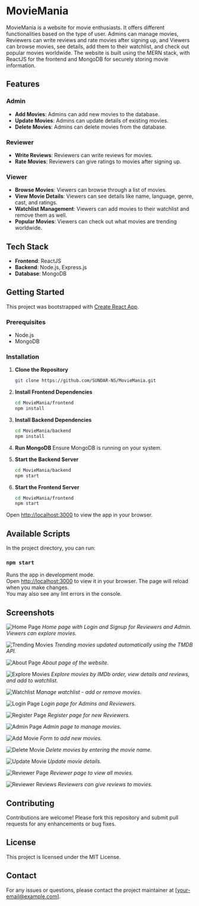 # MovieMania

MovieMania is a website for movie enthusiasts. It offers different functionalities based on the type of user. Admins can manage movies, Reviewers can write reviews and rate movies after signing up, and Viewers can browse movies, see details, add them to their watchlist, and check out popular movies worldwide. The website is built using the MERN stack, with ReactJS for the frontend and MongoDB for securely storing movie information.

## Features

### Admin
- **Add Movies**: Admins can add new movies to the database.
- **Update Movies**: Admins can update details of existing movies.
- **Delete Movies**: Admins can delete movies from the database.

### Reviewer
- **Write Reviews**: Reviewers can write reviews for movies.
- **Rate Movies**: Reviewers can give ratings to movies after signing up.

### Viewer
- **Browse Movies**: Viewers can browse through a list of movies.
- **View Movie Details**: Viewers can see details like name, language, genre, cast, and ratings.
- **Watchlist Management**: Viewers can add movies to their watchlist and remove them as well.
- **Popular Movies**: Viewers can check out what movies are trending worldwide.

## Tech Stack

- **Frontend**: ReactJS
- **Backend**: Node.js, Express.js
- **Database**: MongoDB

## Getting Started

This project was bootstrapped with [Create React App](https://github.com/facebook/create-react-app).

### Prerequisites
- Node.js
- MongoDB

### Installation

1. **Clone the Repository**
    ```bash
    git clone https://github.com/SUNDAR-NS/MovieMania.git
    ```

2. **Install Frontend Dependencies**
    ```bash
    cd MovieMania/frontend
    npm install
    ```

3. **Install Backend Dependencies**
    ```bash
    cd MovieMania/backend
    npm install
    ```

4. **Run MongoDB**
    Ensure MongoDB is running on your system.

5. **Start the Backend Server**
    ```bash
    cd MovieMania/backend
    npm start
    ```

6. **Start the Frontend Server**
    ```bash
    cd MovieMania/frontend
    npm start
    ```

Open [http://localhost:3000](http://localhost:3000) to view the app in your browser.

## Available Scripts

In the project directory, you can run:

### `npm start`

Runs the app in development mode.\
Open [http://localhost:3000](http://localhost:3000) to view it in your browser. The page will reload when you make changes.\
You may also see any lint errors in the console.

## Screenshots

![Home Page](https://github.com/SUNDAR-NS/MovieMania/assets/155610373/5f29ad32-c9d8-4a25-909d-6a5d71b13a35)
*Home page with Login and Signup for Reviewers and Admin. Viewers can explore movies.*

![Trending Movies](https://github.com/SUNDAR-NS/MovieMania/assets/155610373/b0c8aca7-8db2-4bf8-93f1-da6c71f0e6ec)
*Trending movies updated automatically using the TMDB API.*

![About Page](https://github.com/SUNDAR-NS/MovieMania/assets/155610373/322b4a4d-6de5-4948-a756-0e79118138c2)
*About page of the website.*

![Explore Movies](https://github.com/SUNDAR-NS/MovieMania/assets/155610373/89e726e7-f1c9-40ab-9ae7-61b42f81dd09)
*Explore movies by IMDb order, view details and reviews, and add to watchlist.*

![Watchlist](https://github.com/SUNDAR-NS/MovieMania/assets/155610373/44db48a7-c539-4f8e-a0df-3a3ef902d47c)
*Manage watchlist - add or remove movies.*

![Login Page](https://github.com/SUNDAR-NS/MovieMania/assets/155610373/76fb2377-c9c7-41a2-a9ec-6d88e398b23a)
*Login page for Admins and Reviewers.*

![Register Page](https://github.com/SUNDAR-NS/MovieMania/assets/155610373/38e0ea4c-fabf-4359-b78b-0c7e31f72139)
*Register page for new Reviewers.*

![Admin Page](https://github.com/SUNDAR-NS/MovieMania/assets/155610373/5719379d-1d2b-4950-80fb-a5049a2329d7)
*Admin page to manage movies.*

![Add Movie](https://github.com/SUNDAR-NS/MovieMania/assets/155610373/cd3b41e0-7632-4ceb-b746-570208fda31d)
*Form to add new movies.*

![Delete Movie](https://github.com/SUNDAR-NS/MovieMania/assets/155610373/ba56d652-d815-40a5-9aff-14f029cc000e)
*Delete movies by entering the movie name.*

![Update Movie](https://github.com/SUNDAR-NS/MovieMania/assets/155610373/ef1d9b1a-c619-425b-919f-220c3315d76c)
*Update movie details.*

![Reviewer Page](https://github.com/SUNDAR-NS/MovieMania/assets/155610373/0b9d1d17-81af-4583-9bb1-ee2c0d9ed1df)
*Reviewer page to view all movies.*

![Reviewer Reviews](https://github.com/SUNDAR-NS/MovieMania/assets/155610373/93e4cd07-5f4e-483f-b237-39bb82b6d62f)
*Reviewers can give reviews to movies.*

## Contributing

Contributions are welcome! Please fork this repository and submit pull requests for any enhancements or bug fixes.

## License

This project is licensed under the MIT License.

## Contact

For any issues or questions, please contact the project maintainer at [your-email@example.com].

